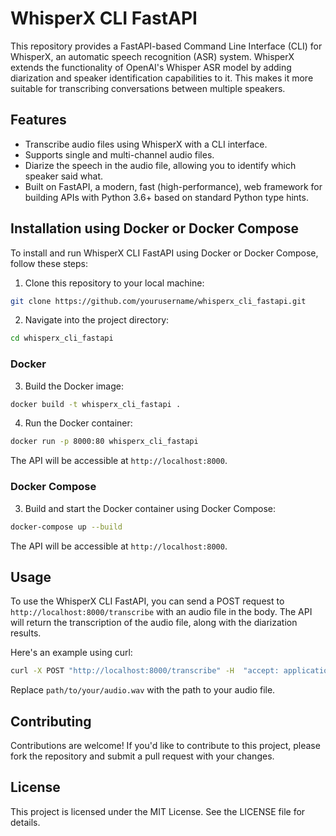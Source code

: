  # WhisperX CLI FastAPI

This repository provides a FastAPI-based Command Line Interface (CLI) for WhisperX, an automatic speech recognition (ASR) system. WhisperX extends the functionality of OpenAI's Whisper ASR model by adding diarization and speaker identification capabilities to it. This makes it more suitable for transcribing conversations between multiple speakers.

## Features

- Transcribe audio files using WhisperX with a CLI interface.
- Supports single and multi-channel audio files.
- Diarize the speech in the audio file, allowing you to identify which speaker said what.
- Built on FastAPI, a modern, fast (high-performance), web framework for building APIs with Python 3.6+ based on standard Python type hints.

## Installation using Docker or Docker Compose

To install and run WhisperX CLI FastAPI using Docker or Docker Compose, follow these steps:

1. Clone this repository to your local machine:
```bash
git clone https://github.com/yourusername/whisperx_cli_fastapi.git
```
2. Navigate into the project directory:
```bash
cd whisperx_cli_fastapi
```

### Docker

3. Build the Docker image:
```bash
docker build -t whisperx_cli_fastapi .
```
4. Run the Docker container:
```bash
docker run -p 8000:80 whisperx_cli_fastapi
```
The API will be accessible at `http://localhost:8000`.

### Docker Compose

3. Build and start the Docker container using Docker Compose:
```bash
docker-compose up --build
```
The API will be accessible at `http://localhost:8000`.

## Usage

To use the WhisperX CLI FastAPI, you can send a POST request to `http://localhost:8000/transcribe` with an audio file in the body. The API will return the transcription of the audio file, along with the diarization results.

Here's an example using curl:
```bash
curl -X POST "http://localhost:8000/transcribe" -H  "accept: application/json" -H  "Content-Type: multipart/form-data" -F "file=@path/to/your/audio.wav"
```
Replace `path/to/your/audio.wav` with the path to your audio file.

## Contributing

Contributions are welcome! If you'd like to contribute to this project, please fork the repository and submit a pull request with your changes.

## License

This project is licensed under the MIT License. See the LICENSE file for details.